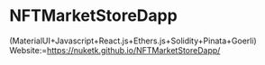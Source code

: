 # NFTMarketStoreDapp
(MaterialUI+Javascript+React.js+Ethers.js+Solidity+Pinata+Goerli) </br>
Website:=https://nuketk.github.io/NFTMarketStoreDapp/
